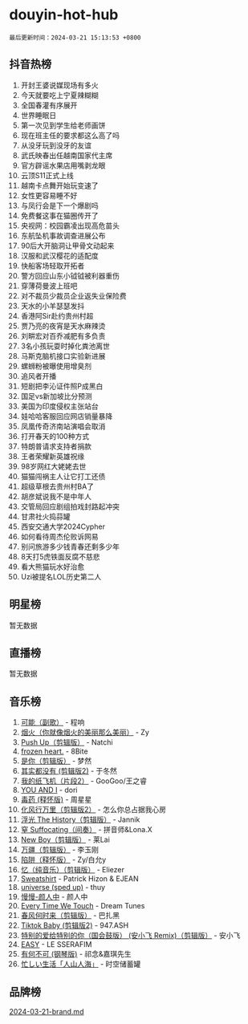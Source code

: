 # douyin-hot-hub

`最后更新时间：2024-03-21 15:13:53 +0800`

## 抖音热榜

1. 开封王婆说媒现场有多火
1. 今天就要吃上宁夏辣糊糊
1. 全国春灌有序展开
1. 世界睡眠日
1. 第一次见到学生给老师画饼
1. 现在班主任的要求都这么高了吗
1. 从没牙玩到没牙的友谊
1. 武氏映春出任越南国家代主席
1. 官方辟谣水果店用嘴剥龙眼
1. 云顶S11正式上线
1. 越南卡点舞开始玩变速了
1. 女性更容易睡不好
1. 与凤行会是下一个爆剧吗
1. 免费餐这事在猫圈传开了
1. 央视网：校园霸凌出现高危苗头
1. 东航坠机事故调查进展公布
1. 90后大开脑洞让甲骨文动起来
1. 汉服和武汉樱花的适配度
1. 快船客场轻取开拓者
1. 警方回应山东小钺钺被利器重伤
1. 穿薄荷曼波上班吧
1. 对不裁员少裁员企业返失业保险费
1. 天水的小羊瑟瑟发抖
1. 香港阿Sir赴约贵州村超
1. 贾乃亮的夜宵是天水麻辣烫
1. 刘畊宏对百乔减肥有多负责
1. 3名小孩玩耍时掉化粪池离世
1. 马斯克脑机接口实验新进展
1. 螺蛳粉被曝使用增臭剂
1. 追风者开播
1. 短剧把李沁证件照P成黑白
1. 国足vs新加坡比分预测
1. 美国为印度侵权主张站台
1. 娃哈哈客服回应网店销量暴降
1. 凤凰传奇济南站演唱会取消
1. 打开春天的100种方式
1. 特朗普请求支持者捐款
1. 王者荣耀新英雄祝缘
1. 98岁网红大姥姥去世
1. 猫猫闯祸主人让它打工还债
1. 超级草根去贵州村BA了
1. 胡彦斌说我不是中年人
1. 交管局回应剧组拍戏封路起冲突
1. 甘肃社火捣蒜罐
1. 西安交通大学2024Cypher
1. 如何看待周杰伦败诉网易
1. 别问旅游多少钱青春还剩多少年
1. 8天打5虎铁面反腐不慈悲
1. 看大熊猫玩水好治愈
1. Uzi被提名LOL历史第二人

## 明星榜

暂无数据

## 直播榜

暂无数据

## 音乐榜

1. [可能（副歌）](https://sf6-cdn-tos.douyinstatic.com/obj/tos-cn-ve-2774/cde1731888894259b333569393c2fb51) - 程响
1. [烟火（你就像烟火的美丽那么美丽）](https://sf6-cdn-tos.douyinstatic.com/obj/tos-cn-ve-2774/oAO9ggQMdM8D1dpPfLvFaVQw0xXeWzFweHCR9A) - Zy
1. [Push Up（剪辑版）](https://sf5-hl-cdn-tos.douyinstatic.com/obj/tos-cn-ve-2774/oUZ8lAerCPgMmOQlO6CfhjyIIBRt81GjNgzqt4) - Natchi
1. [frozen heart.](https://sf5-hl-cdn-tos.douyinstatic.com/obj/tos-cn-ve-2774/oIIWJfyjIACZA9zQMtnJ6hQQhFC4vhCupoRBsO) - 8Bite
1. [是你（剪辑版）](https://sf6-cdn-tos.douyinstatic.com/obj/tos-cn-ve-2774/46019dae783c4c969944217fe1cfafc4) - 梦然
1. [其实都没有 (剪辑版2)](https://sf6-cdn-tos.douyinstatic.com/obj/tos-cn-ve-2774/oEBNQenHZtBhxYjGgUDQk0BCHTigQafgFlbQ7k) - 于冬然
1. [我的纸飞机（片段2）](https://sf5-hl-cdn-tos.douyinstatic.com/obj/tos-cn-ve-2774/oM2ZrKcg2CD5AeRB2gkeXOFB1IxAGJdZPazYHf) - GooGoo/王之睿
1. [YOU AND I](https://sf5-hl-cdn-tos.douyinstatic.com/obj/tos-cn-ve-2774/owHneC9pQaAQy2eFQdrfDbsugDhXJYFWBDZzAH) - dori
1. [毒药 (释怀版)](https://sf5-hl-cdn-tos.douyinstatic.com/obj/tos-cn-ve-2774/oYILMEAzspdZBIzy4frJNB8ZHPHWAhiwowd4Ad) - 周星星
1. [化风行万里（剪辑版2）](https://sf5-hl-cdn-tos.douyinstatic.com/obj/tos-cn-ve-2774/oEWQJsIQhzBfrhMgczsZDgNaiFzvgAwMHPtyTB) - 怎么你总占据我心房
1. [浮光 The History（剪辑版）](https://sf5-hl-cdn-tos.douyinstatic.com/obj/tos-cn-ve-2774/oIkABGgUD0nCgDneOBBKSj79UBoAZtQjIi3fbl) - Jannik
1. [窒 Suffocating（间奏）](https://sf3-cdn-tos.douyinstatic.com/obj/tos-cn-ve-2774/oUtBYAhssQz2sxQrNTY6fxtgNBhJ1yMWh7IlWS) - 拼音师&Lona.X
1. [New Boy（剪辑版）](https://sf5-hl-cdn-tos.douyinstatic.com/obj/tos-cn-ve-2774/oAozkaGFcPxBerw7nBQfYf8z6CgCZAblDka2cl) - 莱Lai
1. [万疆（剪辑版）](https://sf6-cdn-tos.douyinstatic.com/obj/tos-cn-ve-2774/ooG7oVgFlDTelKCjCsTTobQvbdtj1BBQXnfZd8) - 李玉刚
1. [陷阱（释怀版）](https://sf3-cdn-tos.douyinstatic.com/obj/tos-cn-ve-2774/oE8C21LeZrzKLDFfQYgMzx4GAIHageG5IzayY7) - Zy/白允y
1. [忆（纯音乐）（剪辑版）](https://sf5-hl-cdn-tos.douyinstatic.com/obj/tos-cn-ve-2774/oconjmgByUNptBMJQHMAjSTCDeDxaSDQxgbeZk) - Eliezer
1. [Sweatshirt](https://sf3-cdn-tos.douyinstatic.com/obj/tos-cn-ve-2774/oIljDAEhoLZWOUjICBfkC4Uzg1QB1BFgNfItyL) - Patrick Hizon & EJEAN
1. [universe (sped up)](https://sf3-cdn-tos.douyinstatic.com/obj/tos-cn-ve-2774/oIQnurQLDCsdYeegkM4CKuVb23MZBXtX6QB8bv) - thuy
1. [慢慢-颜人中](https://sf5-hl-cdn-tos.douyinstatic.com/obj/tos-cn-ve-2774/ocjHNfBXdBxQNC8ZGAeoLMFTUgtBg8bkExunDC) - 颜人中
1. [Every Time We Touch](https://sf3-cdn-tos.douyinstatic.com/obj/tos-cn-ve-2774/ogN6lUKQeBBfEVhIOMikG1CcJjugxk1tztZyhP) - Dream Tunes
1. [春风何时来（剪辑版）](https://sf5-hl-cdn-tos.douyinstatic.com/obj/tos-cn-ve-2774/owVZktEaoxHvc3Qbtf20XZgIDfCsFBLavBTl1M) - 巴扎黑
1. [Tiktok Baby (剪辑版2)](https://sf6-cdn-tos.douyinstatic.com/obj/tos-cn-ve-2774/409234e9be76489d9e51cf47453104f6) - 947.ASH
1. [特别的爱给特别的你（国会鼓版） (安小飞 Remix)（剪辑版）](https://sf5-hl-cdn-tos.douyinstatic.com/obj/tos-cn-ve-2774/5d58984f252449de868a9b52f362d751) - 安小飞
1. [EASY](https://sf5-hl-cdn-tos.douyinstatic.com/obj/tos-cn-ve-2774/o0YWmCNo0QdVFEYlu0FfBBgNSie9S0Q5ZqDltv) - LE SSERAFIM
1. [有何不可 (钢琴版)](https://sf6-cdn-tos.douyinstatic.com/obj/tos-cn-ve-2774/7bee6314dd404650b8923035b853e5ee) - 祁念&嘉琪先生
1. [忙しい生活「人山人海」](https://sf5-hl-cdn-tos.douyinstatic.com/obj/tos-cn-ve-2774/85e45ba5b18b40789757286816d99665) - 时空储蓄罐

## 品牌榜

[2024-03-21-brand.md](2024-03-21-brand.md)

